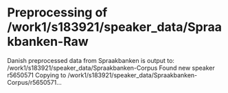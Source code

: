 # Preprocessing of /work1/s183921/speaker_data/Spraakbanken-Raw
Danish preprocessed data from Spraakbanken is output to: /work1/s183921/speaker_data/Spraakbanken-Corpus
Found new speaker r5650571
Copying to /work1/s183921/speaker_data/Spraakbanken-Corpus/r5650571...
